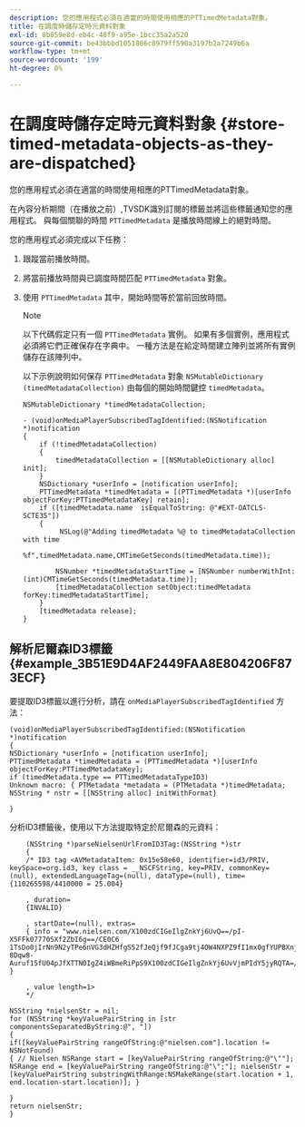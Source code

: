 ```yaml
---
description: 您的應用程式必須在適當的時間使用相應的PTTimedMetadata對象。
title: 在調度時儲存定時元資料對象
exl-id: 8b859e8d-eb4c-48f9-a95e-1bcc35a2a520
source-git-commit: be43bbbd1051886c8979ff590a3197b2a7249b6a
workflow-type: tm+mt
source-wordcount: '199'
ht-degree: 0%

---
```


# 在調度時儲存定時元資料對象 {#store-timed-metadata-objects-as-they-are-dispatched}

您的應用程式必須在適當的時間使用相應的PTTimedMetadata對象。

在內容分析期間（在播放之前）,TVSDK識別訂閱的標籤並將這些標籤通知您的應用程式。 與每個關聯的時間 `PTTimedMetadata` 是播放時間線上的絕對時間。

您的應用程式必須完成以下任務：

1. 跟蹤當前播放時間。
1. 將當前播放時間與已調度時間匹配 `PTTimedMetadata` 對象。

1. 使用 `PTTimedMetadata` 其中，開始時間等於當前回放時間。

   >[!NOTE]
   >
   >以下代碼假定只有一個 `PTTimedMetadata` 實例。 如果有多個實例，應用程式必須將它們正確保存在字典中。 一種方法是在給定時間建立陣列並將所有實例儲存在該陣列中。

   以下示例說明如何保存 `PTTimedMetadata` 對象 `NSMutableDictionary (timedMetadataCollection)` 由每個的開始時間鍵控 `timedMetadata`。

   ```
   NSMutableDictionary *timedMetadataCollection; 
   
   - (void)onMediaPlayerSubscribedTagIdentified:(NSNotification *)notification 
   { 
       if (!timedMetadataCollection) 
       { 
           timedMetadataCollection = [[NSMutableDictionary alloc] init]; 
       } 
       NSDictionary *userInfo = [notification userInfo]; 
       PTTimedMetadata *timedMetadata = [(PTTimedMetadata *)[userInfo objectForKey:PTTimedMetadataKey] retain]; 
       if ([timedMetadata.name  isEqualToString: @"#EXT-OATCLS-SCTE35"]) 
       { 
            NSLog(@"Adding timedMetadata %@ to timedMetadataCollection with time                      
                    %f",timedMetadata.name,CMTimeGetSeconds(timedMetadata.time)); 
   
           NSNumber *timedMetadataStartTime = [NSNumber numberWithInt:(int)CMTimeGetSeconds(timedMetadata.time)]; 
           [timedMetadataCollection setObject:timedMetadata forKey:timedMetadataStartTime]; 
       } 
       [timedMetadata release]; 
   }
   ```

## 解析尼爾森ID3標籤 {#example_3B51E9D4AF2449FAA8E804206F873ECF}

要提取ID3標籤以進行分析，請在 `onMediaPlayerSubscribedTagIdentified` 方法：

```
(void)onMediaPlayerSubscribedTagIdentified:(NSNotification *)notification 
{ 
NSDictionary *userInfo = [notification userInfo]; 
PTTimedMetadata *timedMetadata = (PTTimedMetadata *)[userInfo objectForKey:PTTimedMetadataKey]; 
if (timedMetadata.type == PTTimedMetadataTypeID3) 
Unknown macro: { PTMetadata *metadata = (PTMetadata *)timedMetadata; NSString * nstr = [[NSString alloc] initWithFormat} 
 
}
```

分析ID3標籤後，使用以下方法提取特定於尼爾森的元資料：

```
    (NSString *)parseNielsenUrlFromID3Tag:(NSString *)str 
    { 
    /* ID3 tag <AVMetadataItem: 0x15e58e60, identifier=id3/PRIV, keySpace=org.id3, key class = __NSCFString, key=PRIV, commonKey=(null), extendedLanguageTag=(null), dataType=(null), time= {110265598/4410000 = 25.004} 
 
    , duration= 
    {INVALID} 
 
    , startDate=(null), extras= 
    { info = "www.nielsen.com/X100zdCIGeIlgZnkYj6UvQ==/pI-X5FFk07770SXf2ZbI6g==/CE0C6​1TsDo0jIrNn9N2yTPe6nVG3dHZHfgS52fJeQjf9fJCga9tj4OW4NXPZ9fI1mx0gfYUPBXnjqolHemZPtn_FCoNg​8Dqw8-Auruf15fU04pJfXTTN0IgZ4iWBmeRiPpS9X100zdCIGeIlgZnkYj6UvVjmPIdY5jyRQTA=/00000/21778/00"; } 
 
    , value length=1> 
    */ 
 
NSString *nielsenStr = nil; 
for (NSString *keyValuePairString in [str componentsSeparatedByString:@", "]) 
{ 
if([keyValuePairString rangeOfString:@"nielsen.com"].location != NSNotFound) 
{ // Nielsen NSRange start = [keyValuePairString rangeOfString:@"\""]; NSRange end = [keyValuePairString rangeOfString:@"\";"]; nielsenStr = [keyValuePairString substringWithRange:NSMakeRange(start.location + 1, end.location-start.location)]; } 
 
} 
return nielsenStr; 
}
```
